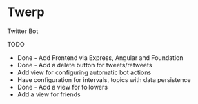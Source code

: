 Twerp
=======

Twitter Bot

TODO
* Done - Add Frontend via Express, Angular and Foundation
* Done - Add a delete button for tweets/retweets
* Add view for configuring automatic bot actions
* Have configuration for intervals, topics with data persistence
* Done - Add a view for followers
* Add a view for friends
